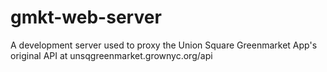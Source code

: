 # gmkt-web-server
A development server used to proxy the Union Square Greenmarket App's original API at unsqgreenmarket.grownyc.org/api
